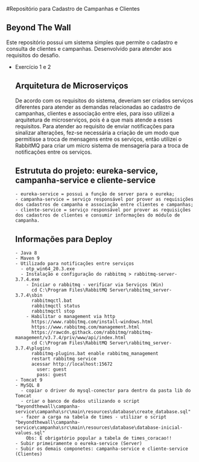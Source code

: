 #Repositório para Cadastro de Campanhas e Clientes

Beyond The Wall 
--------------------------
Este repositório possui um sistema simples que permite o cadastro e consulta de clientes e campanhas. Desenvolvido para atender aos requisitos do desafio. 

- Exercício 1 e 2

    Arquitetura de Microserviços
    --------------------------
    De acordo com os requisitos do sistema, deveriam ser criados serviços diferentes para atender as demandas relacionadas ao cadastro de campanhas, clientes e associação entre eles, para isso utilizei a arquitetura de microserviços, pois é a que mais atende a esses requisitos. 
    Para atender ao requisito de enviar notificações para sinalizar alterações, fez-se necessária a criação de um modo que permitisse a troca de mensagens entre os serviços, então utilizei o RabbitMQ para criar um micro sistema de mensageria para a troca de notificações entre os serviços.


    Estrututa do projeto: eureka-service, campanha-service e cliente-service
    --------------------------
      - eureka-service = possui a função de server para o eureka;
      - campanha-service = serviço responsável por prover as requisições dos cadastros de campanha e associação entre clientes e campanhas;
      - cliente-service = serviço responsável por prover as requisições dos cadastros de clientes e consumir informações do módulo de campanha.
 
      
    Informações para Deploy
    --------------------------
      - Java 8
      - Maven 9
      - Utilizado para notificações entre serviços
        - otp_win64_20.3.exe
        - Instalação e configuração do rabbitmq > rabbitmq-server-3.7.4.exe
          - Iniciar o rabbitmq - verificar via Serviços (Win)
            cd C:\Program Files\RabbitMQ Server\rabbitmq_server-3.7.4\sbin
            rabbitmqctl.bat 
            rabbitmqctl status
            rabbitmqctl stop
          - Habilitar o management via http
            https://www.rabbitmq.com/install-windows.html
            https://www.rabbitmq.com/management.html
            https://rawcdn.githack.com/rabbitmq/rabbitmq-management/v3.7.4/priv/www/api/index.html
            cd C:\Program Files\RabbitMQ Server\rabbitmq_server-3.7.4\plugins
            rabbitmq-plugins.bat enable rabbitmq_management
            restart rabbitmq service
            acessar http://localhost:15672
              user: guest
              pass: guest
      - Tomcat 9
      - MySQL 8
        - copiar o driver do mysql-conector para dentro da pasta lib do Tomcat
        - criar o banco de dados utilizando o script "beyondthewall\campanha-service\campanha\src\main\resources\database\create_database.sql"
        - fazer a carga na tabela de times - utilizar o script "beyondthewall\campanha-service\campanha\src\main\resources\database\database-inicial-values.sql"
          Obs: É obrigatório popular a tabela de times_coracao!!
      - Subir primeiramente o eureka-service (Server)
      - Subir os demais componetes: campanha-service e cliente-service (Clientes)
